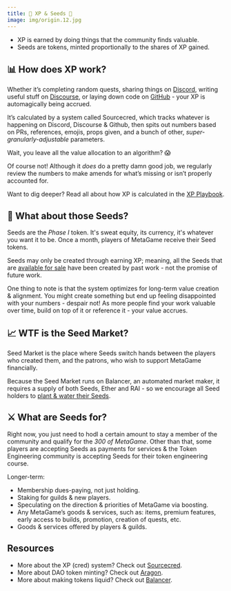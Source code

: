 ```yaml
---
title: 🧬 XP & Seeds 🌱
image: img/origin.12.jpg
---
```

* XP is earned by doing things that the community finds valuable.
* Seeds are tokens, minted proportionally to the shares of XP gained.

## **📊 How does XP work?**

Whether it’s completing random quests, sharing things on [Discord](https://discord.gg/ZqdPP9b), writing useful stuff on [Discourse](https://forum.metagame.wtf/), or laying down code on [GitHub](https://github.com/metafam/) - your XP is automagically being accrued.

It’s calculated by a system called Sourcecred, which tracks whatever is happening on Discord, Discourse & Github, then spits out numbers based on PRs, references, emojis, props given, and a bunch of other, *super-granularly-adjustable* parameters.

Wait, you leave all the value allocation to an algorithm? 😱

Of course not! Although it *does* do a pretty damn good job, we regularly review the numbers to make amends for what’s missing or isn’t properly accounted for.

Want to dig deeper? Read all about how XP is calculated in the [XP Playbook](https://wiki.metagame.wtf/playbooks/mgxp-metagame-experience-points).

## **🌱 What about those Seeds?**

Seeds are the *Phase I* token. It's sweat equity, its currency, it's whatever you want it to be. Once a month, players of MetaGame receive their Seed tokens.

Seeds may only be created through earning XP; meaning, all the Seeds that are [available for sale](https://polygon.balancer.fi/#/pool/0x8a8fcd351ed553fc75aecbc566a32f94471f302e000100000000000000000081) have been created by past work - not the promise of future work.

One thing to note is that the system optimizes for long-term value creation & alignment. You might create something but end up feeling disappointed with your numbers - despair not! As more people find your work valuable over time, build on top of it or reference it - your value accrues.

## **📈 WTF is the Seed Market?**

Seed Market is the place where Seeds switch hands between the players who created them, and the patrons, who wish to support MetaGame financially.

Because the Seed Market runs on Balancer, an automated market maker, it requires a supply of both Seeds, Ether and RAI - so we encourage all Seed holders to [plant & water their Seeds](https://polygon.balancer.fi/#/pool/0x8a8fcd351ed553fc75aecbc566a32f94471f302e000100000000000000000081/invest).

## **⚔️ What are Seeds for?**

Right now, you just need to hodl a certain amount to stay a member of the community and qualify for the *300 of MetaGame*. Other than that, some players are accepting Seeds as payments for services & the Token Engineering community is accepting Seeds for their token engineering course.

Longer-term:

* Membership dues-paying, not just holding.
* Staking for guilds & new players.
* Speculating on the direction & priorities of MetaGame via boosting.
* Any MetaGame’s goods & services, such as: items, premium features, early access to builds, promotion, creation of quests, etc.
* Goods & services offered by players & guilds.

## **Resources**

* More about the XP (cred) system? Check out [Sourcecred](https://sourcecred.io/docs/beta/cred).
* More about DAO token minting? Check out [Aragon](https://aragon.org/).
* More about making tokens liquid? Check out [Balancer](https://medium.com/balancer-protocol/building-liquidity-into-token-distribution-a49d4286e0d4).
